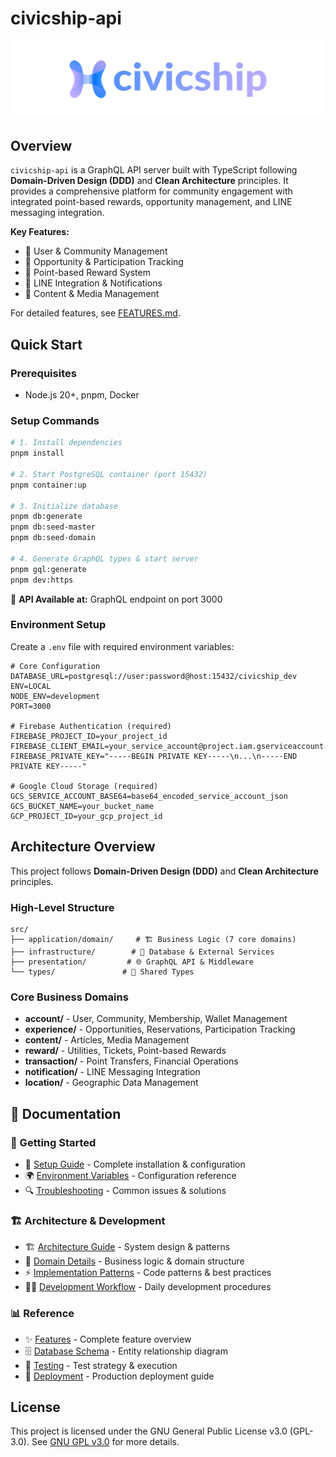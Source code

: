 # civicship-api
![logo.svg](./docs/asset/logo.svg)

## Overview

`civicship-api` is a GraphQL API server built with TypeScript following **Domain-Driven Design (DDD)** and **Clean Architecture** principles. It provides a comprehensive platform for community engagement with integrated point-based rewards, opportunity management, and LINE messaging integration.

**Key Features:**
- 👤 User & Community Management
- 🎯 Opportunity & Participation Tracking  
- 🎫 Point-based Reward System
- 📱 LINE Integration & Notifications
- 📝 Content & Media Management

For detailed features, see [FEATURES.md](./docs/FEATURES.md).

## Quick Start

### Prerequisites
- Node.js 20+, pnpm, Docker

### Setup Commands
```bash
# 1. Install dependencies
pnpm install

# 2. Start PostgreSQL container (port 15432)
pnpm container:up

# 3. Initialize database
pnpm db:generate
pnpm db:seed-master
pnpm db:seed-domain

# 4. Generate GraphQL types & start server
pnpm gql:generate
pnpm dev:https
```

🚀 **API Available at:** GraphQL endpoint on port 3000

### Environment Setup

Create a `.env` file with required environment variables:

```env
# Core Configuration
DATABASE_URL=postgresql://user:password@host:15432/civicship_dev
ENV=LOCAL
NODE_ENV=development
PORT=3000

# Firebase Authentication (required)
FIREBASE_PROJECT_ID=your_project_id
FIREBASE_CLIENT_EMAIL=your_service_account@project.iam.gserviceaccount.com
FIREBASE_PRIVATE_KEY="-----BEGIN PRIVATE KEY-----\n...\n-----END PRIVATE KEY-----"

# Google Cloud Storage (required)
GCS_SERVICE_ACCOUNT_BASE64=base64_encoded_service_account_json
GCS_BUCKET_NAME=your_bucket_name
GCP_PROJECT_ID=your_gcp_project_id
```

## Architecture Overview

This project follows **Domain-Driven Design (DDD)** and **Clean Architecture** principles.

### High-Level Structure
```
src/
├── application/domain/     # 🏗️ Business Logic (7 core domains)
├── infrastructure/        # 🔌 Database & External Services  
├── presentation/         # 🌐 GraphQL API & Middleware
└── types/               # 📝 Shared Types
```

### Core Business Domains
- **account/** - User, Community, Membership, Wallet Management
- **experience/** - Opportunities, Reservations, Participation Tracking  
- **content/** - Articles, Media Management
- **reward/** - Utilities, Tickets, Point-based Rewards
- **transaction/** - Point Transfers, Financial Operations
- **notification/** - LINE Messaging Integration
- **location/** - Geographic Data Management

## 📖 Documentation

### 🚀 Getting Started
- 🔧 [Setup Guide](./docs/SETUP.md) - Complete installation & configuration
- 🌍 [Environment Variables](./docs/ENVIRONMENT.md) - Configuration reference
- 🔍 [Troubleshooting](./docs/TROUBLESHOOTING.md) - Common issues & solutions

### 🏗️ Architecture & Development  
- 🏗️ [Architecture Guide](./docs/ARCHITECTURE.md) - System design & patterns
- 🎯 [Domain Details](./docs/DOMAINS.md) - Business logic & domain structure
- ⚡ [Implementation Patterns](./docs/PATTERNS.md) - Code patterns & best practices
- 👨‍💻 [Development Workflow](./docs/DEVELOPMENT.md) - Daily development procedures

### 📊 Reference
- ✨ [Features](./docs/FEATURES.md) - Complete feature overview
- 🗄️ [Database Schema](./docs/ERD.md) - Entity relationship diagram
- 🧪 [Testing](./docs/TESTING.md) - Test strategy & execution
- 🚀 [Deployment](./docs/DEPLOYMENT.md) - Production deployment guide

## License

This project is licensed under the GNU General Public License v3.0 (GPL-3.0).
See [GNU GPL v3.0](https://www.gnu.org/licenses/gpl-3.0.html) for more details.
